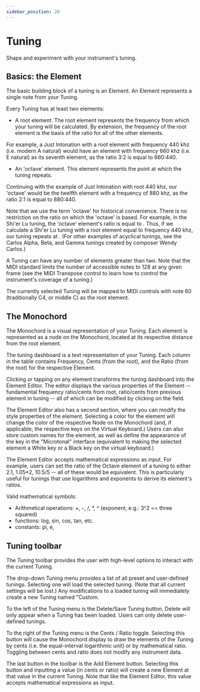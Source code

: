 ```yaml
---
sidebar_position: 20
---
```


# Tuning

Shape and experiment with your instrument's tuning.

## Basics: the Element

The basic building block of a tuning is an Element. An Element represents a single note from your Tuning.

Every Tuning has at least two elements:

   - A root element. The root element represents the frequency from which your tuning will be calculated. By extension, the frequency of the root element is the basis of the ratio for all of the other elements.

   For example, a Just Intonation with a root element with frequency 440 khz (i.e. modern A natural) would have an element with frequency 660 khz (i.e. E natural) as its seventh element, as the ratio 3:2 is equal to 660:440.

   - An 'octave' element. This element represents the point at which the tuning repeats.

   Continuing with the example of Just Intonation with root 440 khz, our 'octave' would be the twelfth element with a frequency of 880 khz, as the ratio 2:1 is equal to 880:440.

   Note that we use the term 'octave' for historical convenience. There is no restriction on the ratio on which the 'octave' is based. For example, in the Shi'er Lu tuning, the 'octave' element's ratio is equal to . Thus, if we calculate a Shi'er Lu tuning with a root element equal to frequency 440 khz, our tuning repeats at . (For other examples of acyclical tunings, see the Carlos Alpha, Beta, and Gamma tunings created by composer Wendy Carlos.)

A Tuning can have any number of elements greater than two. Note that the MIDI standard limits the number of accessible notes to 128 at any given frame (see the MIDI Transpose control to learn how to control the instrument's coverage of a tuning.) 

The currently selected Tuning will be mapped to MIDI controls with note 60 (traditionally C4, or middle C) as the root element.

## The Monochord

The Monochord is a visual representation of your Tuning. Each element is represented as a node on the Monochord, located at its respective distance from the root element. 

The tuning dashboard is a text representation of your Tuning. Each column in the table contains Frequency, Cents (from the root), and the Ratio (from the root) for the respective Element.

Clicking or tapping on any element transforms the tuning dashboard into the Element Editor. The editor displays the various properties of the Element -- fundamental frequency ratio/cents from root, ratio/cents from previous element in tuning -- all of which can be modified by clicking on the field.

The Element Editor also has a second section, where you can modify the style properties of the element. Selecting a color for the element will change the color of the respective Node on the Monochord (and, if applicable, the respective keys on the Virtual Keyboard.) Users can also store custom names for the element, as well as define the appearance of the key in the "Microtonal" interface (equivalent to making the selected element a White key or a Black key on the virtual keyboard.)

The Element Editor accepts mathematical expressions as input. For example, users can set the ratio of the Octave element of a tuning to either 2.1, 1.05*2, 10.5/5 -- all of these would be equivalent. This is particularly useful for tunings that use logarithms and exponents to derive its element's ratios.

Valid mathematical symbols:
   - Arithmetical operations: +, -, /, *, ^ (exponent, e.g.: 3^2 == three squared)
   - functions: log, sin, cos, tan, etc.
   - constants: pi, e, 

## Tuning toolbar

The Tuning toolbar provides the user with high-level options to interact with the current Tuning.

The drop-down Tuning menu provides a list of all preset and user-defined tunings. Selecting one will load the selected tuning. (Note that all current settings will be lost.) Any modifications to a loaded tuning will immediately create a new Tuning named "Custom.

To the left of the Tuning menu is the Delete/Save Tuning button. Delete will only appear when a Tuning has been loaded. Users can only delete user-defined tunings.

To the right of the Tuning menu is the Cents / Ratio toggle. Selecting this button will cause the Monochord display to draw the elements of the Tuning by cents (i.e. the equal-interval logarithmic unit) or by mathematical ratio. Toggling between cents and ratio does not modify any instrument data.

The last button in the toolbar is the Add Element button. Selecting this button and inputting a value (in cents or ratio) will create a new Element at that value in the current Tuning. Note that like the Element Editor, this value accepts mathematical expressions as input.